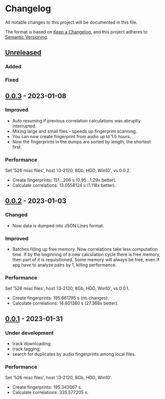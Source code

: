 # Changelog

All notable changes to this project will be documented in this file.

The format is based on
[Keep a Changelog](https://keepachangelog.com/en/1.0.0/),
and this project adheres to
[Semantic Versioning](https://semver.org/spec/v2.0.0.html).



## [Unreleased]

### Added



### Fixed





## [0.0.3] - 2023-01-08

### Improved

- Auto resuming if previous correlation calculations was abruptly interrupted.
- Mixing large and small files - speeds up fingerprint scanning.
- You can now create fingerprint from audio up to 1.5 hours.
- Now the fingerprints in the dumps are sorted by length, the shortest first.

### Performance

Set '526 misc files', host 'i3-2120, 8Gb, HDD, Win10', vs 0.0.2.
- Create fingerprints: 151...206 s (0.95...1.29x better).
- Calculate correlations: 13.0558124 s (1.118x better).



## [0.0.2] - 2023-01-03

### Changed

- Now data is dumped into JSON Lines format.

### Improved

- Batches filling up free memory. Now correlations take less computation time.
  If by the beginning of a new calculation cycle there is free memory, then
  part of it is requisitioned. Some memory will always be free, even if app
  have to analyze pairs by 1, killing performance.

### Performance

Set '526 misc files', host 'i3-2120, 8Gb, HDD, Win10', vs 0.0.1.
- Create fingerprints: 195.661795 s (no changes).
- Calculate correlations: 14.601380 s (27.368x better).



## [0.0.1] - 2023-01-31

### Under development

- track downloading;
- track tagging;
- search for duplicates by audio fingerprints among local files.

### Performance

Set '526 misc files', host 'i3-2120, 8Gb, HDD, Win10'.
- Create fingerprints: 195.343067 s.
- Calculate correlations: 335.577205 s.



[unreleased]: https://github.com/okeangel/cometa/compare/v0.0.3...HEAD
[0.0.3]: https://github.com/okeangel/cometa/compare/v0.0.2...v0.0.3
[0.0.2]: https://github.com/okeangel/cometa/compare/v0.0.1...v0.0.2
[0.0.1]: https://github.com/okeangel/cometa/releases/tag/v0.0.1
